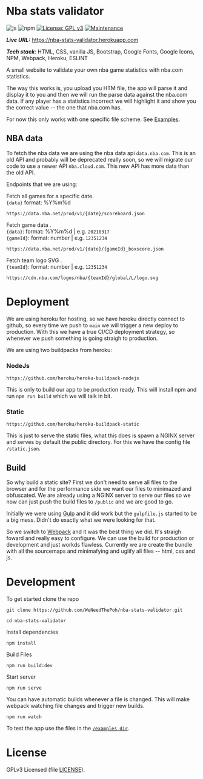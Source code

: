 # Nba stats validator
![js](https://img.shields.io/badge/JavaScript-ECMAScript%202020-blue)
![npm](https://img.shields.io/badge/npm-7.6.3-blue)
[![License: GPL v3](https://img.shields.io/badge/License-GPLv3-blue.svg)](https://www.gnu.org/licenses/gpl-3.0)
[![Maintenance](https://img.shields.io/badge/Maintained%3F-yes-green.svg)](https://github.com/WeNeedThePoh/nba-stats-validator/graphs/commit-activity)

***Live URL:*** https://nba-stats-validator.herokuapp.com  

***Tech stack***: HTML, CSS, vanilla JS, Bootstrap, Google Fonts, Google Icons, NPM, Webpack, Heroku, ESLINT

A small website to validate your own nba game statistics with nba.com statistics.

The way this works is, you upload you HTM file, the app will parse it and display it to you and then we will run the parse data against the nba.com data. If any player has a statistics incorrect we will highlight it and show you the correct value -- the one that nba.com has.

For now this only works with one specific file scheme. See [Examples](examples/).

## NBA data

To fetch the nba data we are using the nba data api `data.nba.com`. This is an old API and probably will be deprecated really soon, so we will migrate our code to use a newer API `nba.cloud.com`. This new API has more data than the old API.

Endpoints that we are using:

Fetch all games for a specific date.  
`{data}` format: %Y%m%d
```
https://data.nba.net/prod/v1/{date}/scoreboard.json
```

Fetch game data .  
`{data}`: format: %Y%m%d | e.g. `20210317`  
`{gameId}`: format: number | e.g. `12351234`
```
https://data.nba.net/prod/v1/{date}/{gameId}_boxscore.json
```

Fetch team logo SVG .  
`{teamId}`: format: number | e.g. `12351234`
```
https://cdn.nba.com/logos/nba/{teamId}/global/L/logo.svg
```

# Deployment

We are using heroku for hosting, so we have heroku directly connect to github, so every time we push to `main` we will trigger a new deploy to production. With this we have a true CI/CD deployment strategy, so whenever we push something is going straigh to production.

We are using two buildpacks from heroku:

### NodeJs  
```
https://github.com/heroku/heroku-buildpack-nodejs
```
This is only to build our app to be production ready. This will install npm and run `npm run build` which we will talk in bit.

### Static
```
https://github.com/heroku/heroku-buildpack-static
```

This is just to serve the static files, what this does is spawn a NGINX server and serves by default the public directory. For this we have the config file `/static.json`.

## Build

So why build a static site? First we don't need to serve all files to the browser and for the performance side we want our files to minimazed and obfuscated. We are already using a NGINX server to serve our files so we now can just push the build files to `/public` and we are good to go.

Initially we were using [Gulp](gulpjs.com) and it did work but the `gulpfile.js` started to be a big mess. Didn't do exactly what we were looking for that.

So we switch to [Webpack](https://webpack.js.org/) and it was the best thing we did. It's straigh foward and really easy to configure. We can use the build for production or development and just workds flawless.
Currently we are create the bundle with all the sourcemaps and minimafying and uglify all files -- html, css and js.

# Development

To get started clone the repo
```
git clone https://github.com/WeNeedThePoh/nba-stats-validator.git

cd nba-stats-validator
```

Install dependencies
```
npm install
```

Build Files
```
npm run build:dev
```

Start server
```
npm run serve
```

You can have automatic builds whenever a file is changed. This will make webpack watching file changes and trigger new builds.
```
npm run watch
```

To test the app use the files in the [`/examples dir`]('examples/').

# License

GPLv3 Licensed (file [LICENSE](LICENSE)).

